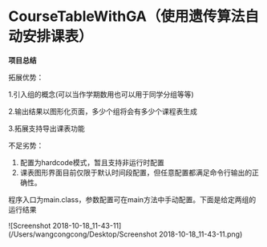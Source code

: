 # CourseTableWithGA（使用遗传算法自动安排课表）

**项目总结**



拓展优势：

1.引入组的概念(可以当作学期数用也可以用于同学分组等等)

2.输出结果以图形化页面，多少个组将会有多少个课程表生成

3.拓展支持导出课表功能



不足劣势：

1. 配置为hardcode模式，暂且支持非运行时配置
2. 课表图形界面目前仅限于默认时间段配置，但任意配置都满足命令行输出的正确性。



程序入口为main.class，参数配置可在main方法中手动配置。下面是给定两组的运行结果



![Screenshot 2018-10-18_11-43-11](/Users/wangcongcong/Desktop/Screenshot 2018-10-18_11-43-11.png)